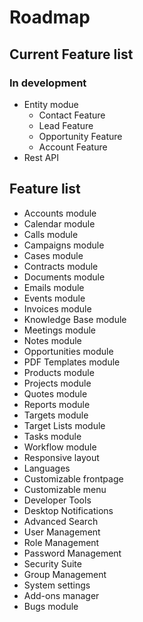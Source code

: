 # Roadmap

## Current Feature list
### In development
* Entity modue
    * Contact Feature
    * Lead Feature
    * Opportunity Feature
    * Account Feature
* Rest API


## Feature list

* Accounts module
* Calendar module
* Calls module
* Campaigns module
* Cases module
* Contracts module
* Documents module
* Emails module
* Events module
* Invoices module
* Knowledge Base module
* Meetings module
* Notes module
* Opportunities module
* PDF Templates module
* Products module
* Projects module
* Quotes module
* Reports module
* Targets module
* Target Lists module
* Tasks module
* Workflow module
* Responsive layout 
* Languages
* Customizable frontpage
* Customizable menu
* Developer Tools
* Desktop Notifications
* Advanced Search
* User Management
* Role Management
* Password Management
* Security Suite
* Group Management
* System settings
* Add-ons manager 
* Bugs module